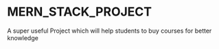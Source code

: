 # MERN_STACK_PROJECT
A super useful Project which will help students to buy courses for better knowledge
